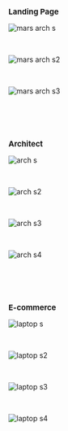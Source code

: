 <h2 style="font-size: 15px;">Landing Page</h2>

![mars arch s](https://github.com/user-attachments/assets/27888c17-b389-4cc4-9010-2c03069a792c)

<br>

![mars arch s2](https://github.com/user-attachments/assets/8e601dd9-bf1a-49ca-8fc5-7e748f425d74)

<br>

![mars arch s3](https://github.com/user-attachments/assets/ce9f605e-8a3b-4c5b-aded-c6c84ec0595e)

<br><br><br>

<h2 style="font-size: 15px;">Architect</h2>

![arch s](https://github.com/user-attachments/assets/c0f09498-601b-4b78-b8d2-0b6c0692d280)

<br>

![arch s2](https://github.com/user-attachments/assets/04a48956-2b6f-4736-9cba-c8938a989efd)

<br>

![arch s3](https://github.com/user-attachments/assets/5d4d03a9-2695-4cd0-a0b3-8f190389b226)

<br>

![arch s4](https://github.com/user-attachments/assets/41e10671-db22-42c2-8674-73c9d8c553de)

<br><br><br>

<h2 style="font-size: 15px;">E-commerce</h2> 

![laptop s](https://github.com/user-attachments/assets/1c1d3aa6-51ca-49b6-b3d0-76818bbb50f0)

<br>

![laptop s2](https://github.com/user-attachments/assets/68d2a893-b9eb-4ea5-8d86-7537cb559348)

<br>

![laptop s3](https://github.com/user-attachments/assets/9ec394ab-fc19-418f-b1fe-4f589b5160ae)

<br>

![laptop s4](https://github.com/user-attachments/assets/e4258555-9b95-4767-87d9-31a158705c9d)
